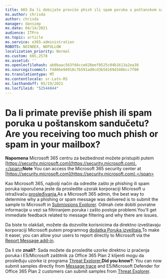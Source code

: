 ```yaml
---
title: 665 Da li dobijate previše phish ili spam poruka u poštanskom sandučetu?
ms.author: chrisda
author: chrisda
manager: dansimp
ms.date: 04/14/2021
audience: ITPro
ms.topic: article
ms.service: o365-administration
ROBOTS: NOINDEX, NOFOLLOW
localization_priority: Normal
ms.custom: 665,2578
ms.assetid: ''
ms.openlocfilehash: ab0baac563fd4cce628eef0525c04b1613a2ea38
ms.sourcegitcommit: f4866e94918c7b591ad0cd3b58169d340bcc7f00
ms.translationtype: MT
ms.contentlocale: sr-Latn-RS
ms.lasthandoff: 05/19/2021
ms.locfileid: "52544844"
---
```

# <a name="are-you-receiving-too-much-phish-or-spam-in-your-mailbox"></a><span data-ttu-id="957d7-102">Da li primate previše phish ili spam poruka u poštanskom sandučetu?</span><span class="sxs-lookup"><span data-stu-id="957d7-102">Are you receiving too much phish or spam in your mailbox?</span></span>

<span data-ttu-id="957d7-103">**Napomena** Microsoft 365 centru za bezbednost možete pristupiti putem [https://security.microsoft.com](https://security.microsoft.com).</span><span class="sxs-lookup"><span data-stu-id="957d7-103">**Note** You can access the Microsoft 365 security center at [https://security.microsoft.com](https://security.microsoft.com).</span></span>

<span data-ttu-id="957d7-104">Kao Microsoft 365, najbolji način da odredite zašto je phishing ili spam poruka isporučena jeste da prosledite uzorak korporaciji Microsoft u istraživaču [prosleđivanja.](https://security.microsoft.com/reportsubmission)</span><span class="sxs-lookup"><span data-stu-id="957d7-104">As a Microsoft 365 admin, the best way to determine why a phishing or spam message was delivered is to submit the sample to Microsoft in [Submissions Explorer](https://security.microsoft.com/reportsubmission).</span></span> <span data-ttu-id="957d7-105">Odmah ćete dobiti povratne informacije u vezi sa filtriranjem poruka i zašto postoje problemi.</span><span class="sxs-lookup"><span data-stu-id="957d7-105">You'll get immediate feedback related to message filtering and why there are issues.</span></span>

<span data-ttu-id="957d7-106">Da biste to olakšali, možete da dozvolite korisnicima da direktno izveštavaju korporaciji Microsoft putem programnog [dodatka Poruka izveštaja.](https://appsource.microsoft.com/product/office/WA104381180?src=office&tab=Overview)</span><span class="sxs-lookup"><span data-stu-id="957d7-106">To make it easer, you can allow your users to report directly to Microsoft via the [Report Message add-in](https://appsource.microsoft.com/product/office/WA104381180?src=office&tab=Overview).</span></span>

<span data-ttu-id="957d7-107">Da li ste **znali?**: Sada [](https://security.microsoft.com/messagetrace) možete da prosledite uzorke direktno iz praćenja poruka i E5/Microsoft zaštitnik za Office 365 Plan 2 klijenti mogu da prosleđuju uzorke iz programa [Threat Explorer.](/microsoft-365/security/office-365-security/threat-explorer)</span><span class="sxs-lookup"><span data-stu-id="957d7-107">**Did you know?**: You can now submit samples directly from [Message trace](https://security.microsoft.com/messagetrace) and E5/Microsoft Defender for Office 365 Plan 2 customers can submit samples from [Threat Explorer](/microsoft-365/security/office-365-security/threat-explorer).</span></span>
